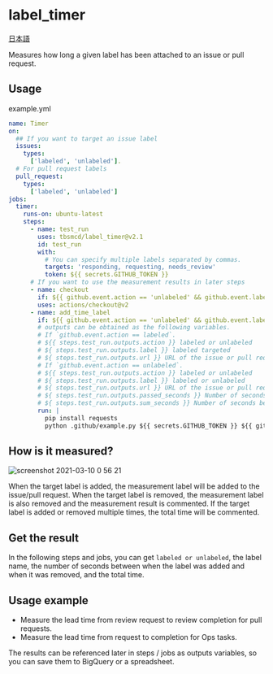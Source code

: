 # label_timer
[日本語](https://github.com/tbsmcd/label_timer/blob/master/docs/README.ja.md)

Measures how long a given label has been attached to an issue or pull request.

## Usage
example.yml

```yaml
name: Timer
on:
  ## If you want to target an issue label
  issues:
    types:
      ['labeled', 'unlabeled'].
  # For pull request labels
  pull_request:
    types:
      ['labeled', 'unlabeled']
jobs:
  timer:
    runs-on: ubuntu-latest
    steps:
      - name: test_run
        uses: tbsmcd/label_timer@v2.1
        id: test_run
        with:
          # You can specify multiple labels separated by commas.
          targets: 'responding, requesting, needs_review'
          token: ${{ secrets.GITHUB_TOKEN }}
      # If you want to use the measurement results in later steps
      - name: checkout
        if: ${{ github.event.action == 'unlabeled' && github.event.label.name == 'responding' }}
        uses: actions/checkout@v2
      - name: add_time_label
        if: ${{ github.event.action == 'unlabeled' && github.event.label.name == 'responding' }}
        # outputs can be obtained as the following variables.
        # If `github.event.action == labeled`.
        # ${{ steps.test_run.outputs.action }} labeled or unlabeled
        # ${ steps.test_run.outputs.label }} labeled targeted
        # ${ steps.test_run.outputs.url }} URL of the issue or pull request that was targeted.
        # If `github.event.action == unlabeled`.
        # ${{ steps.test_run.outputs.action }} labeled or unlabeled
        # ${ steps.test_run.outputs.label }} labeled or unlabeled
        # ${ steps.test_run.outputs.url }} URL of the issue or pull request that was targeted
        # ${ steps.test_run.outputs.passed_seconds }} Number of seconds between label assignment and removal
        # ${ steps.test_run.outputs.sum_seconds }} Number of seconds between labeling and deletion (total)
        run: |
          pip install requests
          python .github/example.py ${{ secrets.GITHUB_TOKEN }} ${{ github.event.issue.url }} ${{ steps.test_run.outputs.sum_seconds }}
```

## How is it measured?

![screenshot 2021-03-10 0 56 21](https://user-images.githubusercontent.com/174922/110499414-8affb700-813b-11eb-90a4-1e6629c414f4.png)

When the target label is added, the measurement label will be added to the issue/pull request. When the target label is removed, the measurement label is also removed and the measurement result is commented. If the target label is added or removed multiple times, the total time will be commented.

## Get the result

In the following steps and jobs, you can get `labeled or unlabeled`, the label name, the number of seconds between when the label was added and when it was removed, and the total time.

## Usage example

- Measure the lead time from review request to review completion for pull requests.
- Measure the lead time from request to completion for Ops tasks.

The results can be referenced later in steps / jobs as outputs variables, so you can save them to BigQuery or a spreadsheet.